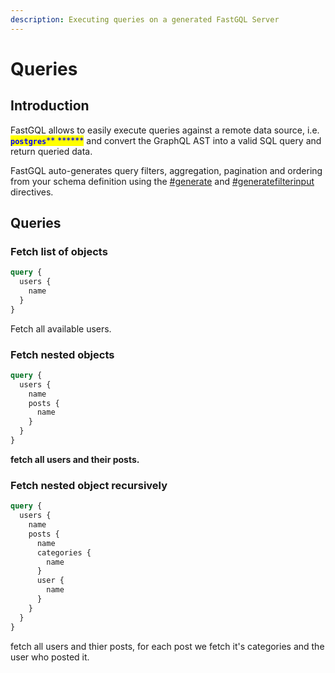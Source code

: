 ```yaml
---
description: Executing queries on a generated FastGQL Server
---
```


# Queries

## Introduction

FastGQL allows to easily execute queries against a remote data source, i.e. <mark style="color:blue;">**`postgres`**</mark><mark style="color:blue;">** **</mark><mark style="color:blue;">****</mark> and convert the GraphQL AST into a valid SQL query and return queried data.

FastGQL auto-generates query filters, aggregation, pagination and ordering from your schema definition using the [#generate](../schema/directives.md#generate "mention") and [#generatefilterinput](../schema/directives.md#generatefilterinput "mention") directives.

## Queries

### Fetch list of objects

```graphql
query {
  users {
    name
  }
}
```

Fetch all available users.

### Fetch nested objects

```graphql
query {
  users {
    name
    posts {
      name
    }
  }
}
```

**fetch all users and their posts.**

### Fetch nested object recursively

```graphql
query {
  users {
    name
    posts {
      name
      categories {
        name
      }
      user {
        name
      }
    }
  }
}
```

fetch all users and thier posts, for each post we fetch it's categories and the user who posted it.
